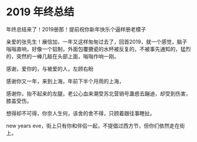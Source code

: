# 2019 年终总结

年终总结来了！2019册那！提前祝你新年快乐个逼样册老模子

亲爱的张先生！展信加，一年又这样匆匆过去了，回首2019，就一个感觉，脑子嗡嗡直响，好像一个铝制，外面包覆搪瓷的水杯被反复的，不被事先通知的，猛烈的，突然的一棒几敲在头部上面，嗡嗡作响一刚。

感谢，爱你的，与被爱的人，左顾右盼

感谢你又一年，来到上海，年前下半个月雨的上海，

感谢你，抬不起来的左腿，老公心血来潮受苏北营销号蛊惑去蹦迪，却受到伤害，膝盖受伤。

想得却不可得，你奈人生何，该舍的舍不得，只顾着跟往事瞎扯。

new years eve，街上只有你和伴侣一起，不提倡过西方节，但你们依然走在街上。